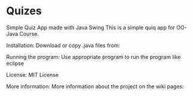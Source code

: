 # Quizes
Simple Quiz App made with Java Swing
This is a simple quiq app for OO-Java Course.

Installation: Download or copy .java files from:

Running the program: Use appropriate program to run the program like eclipse

License: MIT License

More information: More information about the project on the wiki pages:
